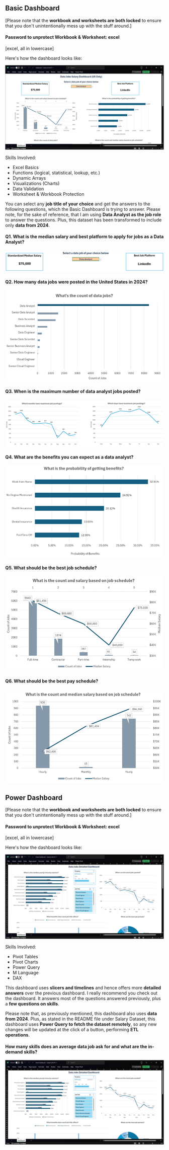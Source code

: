 ## Basic Dashboard

\[Please note that the **workbook and worksheets are both locked** to ensure that you don't unintentionally mess up with the stuff around.]

#### Password to unprotect Workbook & Worksheet: excel

\[excel, all in lowercase]



Here's how the dashboard looks like:

![1.00](https://github.com/Ankush-Santra/Excel-Projects/blob/main/Images/Basic_Dashboard.png "Basic Dashboard")



Skills Involved:

* Excel Basics
* Functions (logical, statistical, lookup, etc.)
* Dynamic Arrays
* Visualizations (Charts)
* Data Validation
* Worksheet & Workbook Protection



You can select any **job title of your choice** and get the answers to the following questions, which the Basic Dashboard is trying to answer. Please note, for the sake of reference, that I am using **Data Analyst as the job role** to answer the questions. Plus, this dataset has been transformed to include only **data from 2024**.



#### Q1. What is the median salary and best platform to apply for jobs as a Data Analyst?

![1.00](https://github.com/Ankush-Santra/Excel-Projects/blob/main/Images/Median_Salary_Best_Platform.png)


#### Q2. How many data jobs were posted in the United States in 2024?

![1.00](https://github.com/Ankush-Santra/Excel-Projects/blob/main/Images/Count.png)


#### Q3. When is the maximum number of data analyst jobs posted?

![1.00](https://github.com/Ankush-Santra/Excel-Projects/blob/main/Images/Best_Month_Date.png)


#### Q4. What are the benefits you can expect as a data analyst?

![1.00](https://github.com/Ankush-Santra/Excel-Projects/blob/main/Images/Benefits.png)


#### Q5. What should be the best job schedule?

![1.00](https://github.com/Ankush-Santra/Excel-Projects/blob/main/Images/Count_Salary_Job_Schedule.png)


#### Q6. What should be the best pay schedule?

![1.00](https://github.com/Ankush-Santra/Excel-Projects/blob/main/Images/Count_Salary_Pay_Schedule.png)


## Power Dashboard

\[Please note that the **workbook and worksheets are both locked** to ensure that you don't unintentionally mess up with the stuff around.]

#### Password to unprotect Workbook & Worksheet: excel

\[excel, all in lowercase]

Here's how the dashboard looks like:

![1.00](https://github.com/Ankush-Santra/Excel-Projects/blob/main/Images/Power_Dashboard.png "Power Dashboard")

Skills Involved:

* Pivot Tables
* Pivot Charts
* Power Query
* M Language
* DAX

This dashboard uses **slicers and timelines** and hence offers more **detailed answers** over the previous dashboard. I really recommend you check out the dashboard. It answers most of the questions answered previously, plus a **few questions on skills**.

Please note that, as previously mentioned, this dashboard also uses **data from 2024**. Plus, as stated in the README file under Salary Dataset, this dashboard uses **Power Query to fetch the dataset remotely**, so any new changes will be updated at the click of a button, performing **ETL operations**.

#### How many skills does an average data job ask for and what are the in-demand skills?

![1.00](https://github.com/Ankush-Santra/Excel-Projects/blob/main/Images/Power_Dashboard.png)
